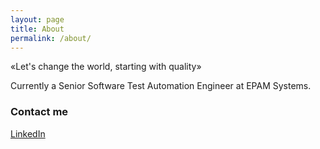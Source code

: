 ```yaml
---
layout: page
title: About
permalink: /about/
---
```


«Let's change the world, starting with quality»

Currently a Senior Software Test Automation Engineer at EPAM Systems.

### Contact me

[LinkedIn](https://www.linkedin.com/in/vadym-nastoiashchyi/)